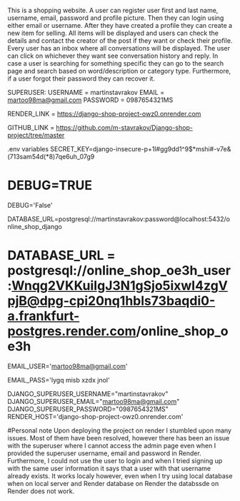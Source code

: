 This is a shopping website. A user can register user first and last name, username, email, password and profile picture. Then they can login using either email or username. After they have created a profile they can create a new item for selling. All items will be displayed and users can check the details and contact the creator of the post if they want or check their profile. Every user has an inbox where all conversations will be displayed. The user can click on whichever they want see conversation history and reply. In case a user is searching for something specific they can go to the search page and search based on word/description or category type. Furthermore, if a user forgot their password they can recover it. 

SUPERUSER:
USERNAME = martinstavrakov
EMAIL = martoo98ma@gmail.com
PASSWORD = 0987654321MS

RENDER_LINK = https://django-shop-project-owz0.onrender.com

GITHUB_LINK = https://github.com/m-stavrakov/Django-shop-project/tree/master

.env variables
SECRET_KEY=django-insecure-p+1l#gg9dd1^9$*mshi#-v7e&(713sam54d(*8)7qe6uh_07g9

# DEBUG=TRUE
DEBUG='False'

DATABASE_URL=postgresql://martinstavrakov:password@localhost:5432/online_shop_django

# DATABASE_URL = postgresql://online_shop_oe3h_user:Wnqg2VKKuiIgJ3N1gSjo5ixwI4zgVpjB@dpg-cpi20nq1hbls73baqdi0-a.frankfurt-postgres.render.com/online_shop_oe3h

EMAIL_USER='martoo98ma@gmail.com'

EMAIL_PASS='lygq misb xzdx jnol'

DJANGO_SUPERUSER_USERNAME="martinstavrakov"
DJANGO_SUPERUSER_EMAIL="martoo98ma@gmail.com"
DJANGO_SUPERUSER_PASSWORD="0987654321MS"
RENDER_HOST='django-shop-project-owz0.onrender.com'

#Personal note
Upon deploying the project on render I stumbled upon many issues. Most of them have been resolved, however there has been an issue with the superuser where I cannot access the admin page even when I provided the superuser username, email and password in Render. Furthermore, I could not use the user to login and when I tried signing up with the same user information it says that a user with that username already exists. It works localy however, even when I try using local database when on local server and Render database on Render the databssde on Render does not work. 

